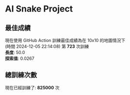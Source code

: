 
# AI Snake Project

## **最佳成績**
















































































































































現在使用 GitHub Action 訓練最佳成績為在 10x10 的地圖情況下  
(時間 2024-12-05 22:14:08) 第 **723** 次訓練  
**長度**: 50.0  
**探索值**: 0.0267

































































































































































































































































































## 總訓練次數
現在已經訓練了: **825000** 次
